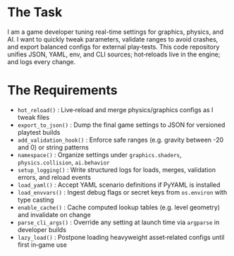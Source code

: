 # The Task

I am a game developer tuning real-time settings for graphics, physics, and AI. I want to quickly tweak parameters, validate ranges to avoid crashes, and export balanced configs for external play‐tests. This code repository unifies JSON, YAML, env, and CLI sources; hot‐reloads live in the engine; and logs every change.

# The Requirements

* `hot_reload()` : Live‐reload and merge physics/graphics configs as I tweak files  
* `export_to_json()` : Dump the final game settings to JSON for versioned playtest builds  
* `add_validation_hook()` : Enforce safe ranges (e.g. gravity between -20 and 0) or string patterns  
* `namespace()` : Organize settings under `graphics.shaders`, `physics.collision`, `ai.behavior`  
* `setup_logging()` : Write structured logs for loads, merges, validation errors, and reload events  
* `load_yaml()` : Accept YAML scenario definitions if PyYAML is installed  
* `load_envvars()` : Ingest debug flags or secret keys from `os.environ` with type casting  
* `enable_cache()` : Cache computed lookup tables (e.g. level geometry) and invalidate on change  
* `parse_cli_args()` : Override any setting at launch time via `argparse` in developer builds  
* `lazy_load()` : Postpone loading heavyweight asset‐related configs until first in‐game use  
